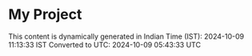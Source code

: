 # My Project

This content is dynamically generated in Indian Time (IST): 2024-10-09 11:13:33 IST
Converted to UTC: 2024-10-09 05:43:33 UTC
